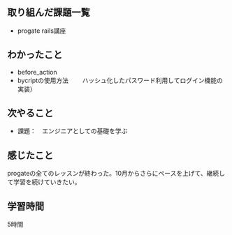 ## 取り組んだ課題一覧
  - progate rails講座
## わかったこと
- before_action
- bycriptの使用方法
　　ハッシュ化したパスワード利用してログイン機能の実装）

## 次やること
- 課題：　エンジニアとしての基礎を学ぶ

## 感じたこと
progateの全てのレッスンが終わった。10月からさらにペースを上げて、継続して学習を続けていきたい。


## 学習時間
5時間
